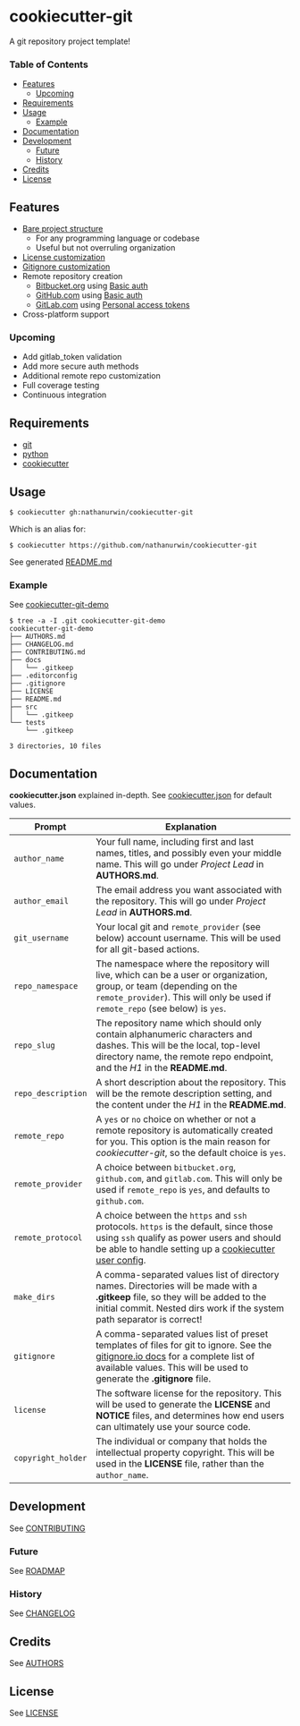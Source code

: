 # cookiecutter-git
A git repository project template!

### Table of Contents
- [Features](#features)
  - [Upcoming](#upcoming)
- [Requirements](#requirements)
- [Usage](#usage)
  - [Example](#example)
- [Documentation](#documentation)
- [Development](#development)
  - [Future](#future)
  - [History](#history)
- [Credits](#credits)
- [License](#license)

## Features
- [Bare project structure](https://github.com/nathanurwin/cookiecutter-git-demo)
  - For any programming language or codebase
  - Useful but not overruling organization
- [License customization](https://developer.github.com/v3/licenses/)
- [Gitignore customization](https://www.gitignore.io/)
- Remote repository creation
  - [Bitbucket.org](https://developer.atlassian.com/bitbucket/api/2/reference/resource/repositories) using [Basic auth](https://developer.atlassian.com/bitbucket/api/2/reference/meta/authentication#basic-auth)
  - [GitHub.com](https://developer.github.com/v3/repos/#create) using [Basic auth](https://developer.github.com/v3/#basic-authentication)
  - [GitLab.com](https://docs.gitlab.com/ee/api/projects.html#create-project) using [Personal access tokens](https://docs.gitlab.com/ce/api/README.html#personal-access-tokens)
- Cross-platform support

### Upcoming
- Add gitlab_token validation
- Add more secure auth methods
- Additional remote repo customization
- Full coverage testing
- Continuous integration

## Requirements
- [git](https://git-scm.com/downloads)
- [python](https://www.python.org/downloads/)
- [cookiecutter](https://github.com/audreyr/cookiecutter)

## Usage
    $ cookiecutter gh:nathanurwin/cookiecutter-git

Which is an alias for:

    $ cookiecutter https://github.com/nathanurwin/cookiecutter-git

See generated [README.md]({{cookiecutter.repo_slug}}/README.md)

### Example
See [cookiecutter-git-demo](https://github.com/nathanurwin/cookiecutter-git-demo)

```
$ tree -a -I .git cookiecutter-git-demo
cookiecutter-git-demo
├── AUTHORS.md
├── CHANGELOG.md
├── CONTRIBUTING.md
├── docs
│   └── .gitkeep
├── .editorconfig
├── .gitignore
├── LICENSE
├── README.md
├── src
│   └── .gitkeep
└── tests
    └── .gitkeep

3 directories, 10 files
```

## Documentation
**cookiecutter.json** explained in-depth. See [cookiecutter.json](cookiecutter.json) for default values.

Prompt | Explanation
--- | ---
`author_name` | Your full name, including first and last names, titles, and possibly even your middle name. This will go under *Project Lead* in **AUTHORS.md**.
`author_email` | The email address you want associated with the repository. This will go under *Project Lead* in **AUTHORS.md**.
`git_username` | Your local git and `remote_provider` (see below) account username. This will be used for all git-based actions.
`repo_namespace` | The namespace where the repository will live, which can be a user or organization, group, or team (depending on the `remote_provider`). This will only be used if `remote_repo` (see below) is `yes`.
`repo_slug` | The repository name which should only contain alphanumeric characters and dashes. This will be the local, top-level directory name, the remote repo endpoint, and the *H1* in the **README.md**.
`repo_description` | A short description about the repository. This will be the remote description setting, and the content under the *H1* in the **README.md**.
`remote_repo` | A `yes` or `no` choice on whether or not a remote repository is automatically created for you. This option is the main reason for *cookiecutter-git*, so the default choice is `yes`.
`remote_provider` | A choice between `bitbucket.org`, `github.com`, and `gitlab.com`. This will only be used if `remote_repo` is `yes`, and defaults to `github.com`.
`remote_protocol` | A choice between the `https` and `ssh` protocols. `https` is the default, since those using `ssh` qualify as power users and should be able to handle setting up a [cookiecutter user config](https://cookiecutter.readthedocs.io/en/latest/advanced/user_config.html).
`make_dirs` | A comma-separated values list of directory names. Directories will be made with a **.gitkeep** file, so they will be added to the initial commit. Nested dirs work if the system path separator is correct!
`gitignore` | A comma-separated values list of preset templates of files for git to ignore. See the [gitignore.io docs](https://github.com/joeblau/gitignore.io#list) for a complete list of available values. This will be used to generate the **.gitignore** file.
`license` | The software license for the repository. This will be used to generate the **LICENSE** and **NOTICE** files, and determines how end users can ultimately use your source code.
`copyright_holder` | The individual or company that holds the intellectual property copyright. This will be used in the **LICENSE** file, rather than the `author_name`.

## Development
See [CONTRIBUTING](CONTRIBUTING.md)

### Future
See [ROADMAP](ROADMAP.md)

### History
See [CHANGELOG](CHANGELOG.md)

## Credits
See [AUTHORS](AUTHORS.md)

## License
See [LICENSE](LICENSE)
